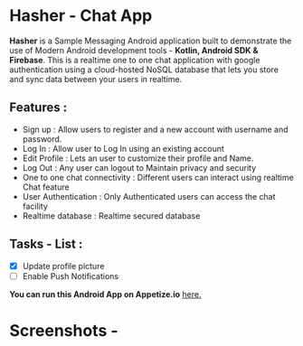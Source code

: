 # Hasher - Chat App
**Hasher** is a Sample Messaging Android application built to demonstrate the use of Modern Android development tools - **Kotlin, Android SDK & Firebase**.
This is a realtime one to one chat application with google authentication using a cloud-hosted NoSQL database that lets you store and sync data between your users in realtime.

## Features :
   - Sign up : Allow users to register and a new account with username and password.
   - Log In : Allow user to Log In using an existing account
   - Edit Profile : Lets an user to customize their profile and Name.
   - Log Out : Any user can logout to Maintain privacy and security
   - One to one chat connectivity : Different users can interact using realtime Chat feature
   - User Authentication : Only Authenticated users can access the chat facility
   - Realtime database : Realtime secured database
     
## Tasks - List :
   - [x] Update profile picture
   - [ ] Enable Push Notifications
   
**You can run this Android App on Appetize.io** [here.](https://appetize.io/app/vzrh4vtq7rjrud5td54en5akay?device=pixel4&osVersion=11.0&scale=75)


# Screenshots -

